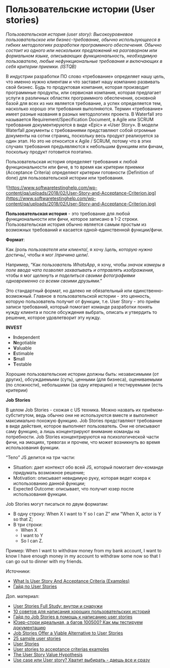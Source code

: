 # Пользовательские истории (User stories)

_Пользовательская история (user story): Высокоуровневое пользовательское или бизнес-требование, обычно использующееся в гибких методологиях разработки программного обеспечения. Обычно состоит из одного или нескольких предложений на разговорном или формальном языке, описывающих функциональность, необходимую пользователю, любые нефункциональные требования и включающих в себя критерии приемки. (ISTQB)_

В индустрии разработки ПО слово «требование» определяет нашу цель, что именно нужно клиентам и что заставит нашу компанию развивать свой бизнес. Будь то продуктовая компания, которая производит программные продукты, или сервисная компания, которая предлагает услуги в различных областях программного обеспечения, основной базой для всех из них является требование, а успех определяется тем, насколько хорошо эти требования выполняются. Термин «требование» имеет разные названия в разных методологиях проекта. В Waterfall это называется Requirement/Specification Document, в Agile или SCRUM требования документируются в виде «Epic» и «User Story». В модели Waterfall документы с требованиями представляют собой огромные документы на сотни страниц, поскольку весь продукт реализуется за один этап. Но это не относится к Agile / SCRUM, потому что в этих случаях требования предъявляются к небольшим функциям или фичам, поскольку продукт готовится поэтапно.

Пользовательская история определяет требования к любой функциональности или фиче, в то время как критерии приемки (Acceptance Criteria) определяют критерии готовности (Definition of done) для пользовательской истории или требования.

![https://www.softwaretestinghelp.com/wp-content/qa/uploads/2018/02/User-Story-and-Acceptance-Criterion.jpg](https://www.softwaretestinghelp.com/wp-content/qa/uploads/2018/02/User-Story-and-Acceptance-Criterion.jpg)

**Пользовательская история** - это требование для любой функциональности или фичи, которое записано в 1-2 строки. Пользовательская история обычно является самым простым из возможных требований и касается одной-единственной функции/фичи.

**Формат**:

Как /_роль пользователя или клиента_/, я хочу /_цель, которую нужно достичь_/, чтобы я мог /_причина цели_/.

Например, “Как _пользователь WhatsApp_, я хочу, чтобы _значок камеры в поле ввода чата позволял захватывать и отправлять изображения_, чтобы я мог _щелкнуть и поделиться своими фотографиями одновременно со всеми своими друзьями_.”

Это стандартный формат, но далеко не обязательный или единственно-возможный. Главное  в пользовательской истории -  это ценность, которую пользователь получит от функции, т.е. User Story -  это приём записи требований, который помогает команде разработки понять нужду клиента и после обсуждения выбрать, описать и утвердить то решение, которое удовлетворит эту нужду.

**INVEST**

- **I**ndependent 
- **N**egotiable 
- **V**aluable 
- **E**stimable 
- **S**mall 
- **T**estable 

Хорошие пользовательские истории должны быть: независимыми (от других), обсуждаемыми (суть), ценными (для бизнеса), оцениваемыми (по сложности), небольшими (за одну итерацию) и тестируемыми (есть критерии)


**Job Stories**

В целом Job Stories - схожая с US техника. Можно назвать их приёмом-субститутом, ведь обычно они не используются вместе и выполняют максимально похожую функцию. Job Stories представляют требование в виде действия, которое выполняет пользователь. Они не описывают саму функцию, а лишь концентрируют внимание команды на потребности. Job Stories концентрируются на психологической части фичи, на эмоциях, тревогах и прочем, что может возникнуть во время использования функции.

“Тело” JS делится на три части:

* Situation: дает контекст обо всей JS, который помогает dev-команде придумать возможное решение;
* Motivation: описывает невидимую руку, которая ведет юзера к использованию данной функции;
* Expected Outcome: описывает, что получит юзер после использования функции.

Job Stories могут писаться по двум форматам:

* В одну строку: When X I want to Y so I can Z" или "When X, actor is Y so that Z;
* В три строки:
  * When X
  * I want to Y
  * So I can Z.

Пример: When I want to withdraw money from my bank account, I want to know I have enough money in my account to withdraw some now so that I can go out to dinner with my friends.

Источники:

* [What Is User Story And Acceptance Criteria (Examples)](https://www.softwaretestinghelp.com/user-story-acceptance-criteria/)
* [Гайд по User Stories](https://habr.com/ru/post/577420/)

Доп. материал:

* [User Stories Full Study: внутри и снаружи](https://www.youtube.com/watch?v=E07TXH\_QpY0)
* [10 советов для написания хороших пользовательских историй](https://habr.com/ru/company/otus/blog/546518/)
* [Гайд по Job Stories в помощь к написанию user stories](https://dkapaev.medium.com/%D0%B3%D0%B0%D0%B9%D0%B4-%D0%BF%D0%BE-job-stories-c7d513f72e8f)
* [Юзер-стори идеальная, а багов 100500? Как мы тестируем документацию](https://habr.com/ru/company/testit-tms/blog/564666/)
* [Job Stories Offer a Viable Alternative to User Stories](https://www.mountaingoatsoftware.com/blog/job-stories-offer-a-viable-alternative-to-user-stories)
* [25 sample user stories](https://www.yodiz.com/help/agile-user-stories-and-groomed-product-backlog/)
* [User Stories](https://www.agilealliance.org/glossary/user-stories/#q=\~\(infinite\~false\~filters\~\(postType\~\(\~'page\~'post\~'aa\_book\~'aa\_event\_session\~'aa\_experience\_report\~'aa\_glossary\~'aa\_research\_paper\~'aa\_video\)\~tags\~\(\~'user\*20stories\)\)\~searchTerm\~'\~sort\~false\~sortDirection\~'asc\~page\~1\))
* [User stories to acceptance criterias examples](https://i.pinimg.com/originals/35/4c/32/354c320f1bf9722791a7ccdbb40476cd.png)
* [The User Story Value Hypothesis](https://qablog.practitest.com/the-user-story-value-hypothesis/)
* [Use case или User story? Хватит выбирать - даешь все и сразу](https://www.youtube.com/watch?v=KNsznqqcUgI)
